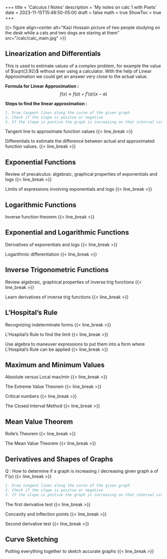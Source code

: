 +++
title = 'Calculus I Notes'
description = 'My notes on calc 1 with Psets'
date = 2023-11-15T15:48:50-05:00
draft = false
math = true
ShowToc = true
+++

<!-- Calculus cover image -->

{{< figure align=center alt="Kazi Hossain picture of two people studying on the desk while a cats and two dogs are staring at them" src="/calc/calc_main.jpg" >}}

<!-- Calculus cover image -->


## Linearization and Differentials
This is used to estimate values of a complex problem, for example the value of $\sqrt{3.92}$ without ever using a calculator. With the help of Linear Approximation we could get an answer very close to the actual value.

**Formula for Linear Approximation :**
$$f(x) \approx f(a) + f'(a)(x - a)$$

**Steps to find the linear approximation :** 

```BibTeX
1. Draw tangent lines along the curve of the given graph
2. Check if the slope is positve or negative 
3. If the slope is postive the graph is increasing on that interval vice versa 
```



Tangent line to approximate function values  {{< line_break >}}

Differentials to estimate the difference between actual and approximated function values. {{< line_break >}}


## Exponential Functions

Review of precalculus: algebraic, graphical properties of exponentials and logs {{< line_break >}}

Limits of expressions involving exponentials and logs {{< line_break >}}


## Logarithmic Functions

Inverse function theorem {{< line_break >}}


## Exponential and Logarithmic Functions

Derivatives of exponentials and logs {{< line_break >}}

Logarithmic differentiation {{< line_break >}}



## Inverse Trigonometric Functions

Review algebraic, graphical properties of inverse trig functions {{< line_break >}}

Learn derivatives of inverse trig functions {{< line_break >}}


## L’Hospital’s Rule

Recognizing indeterminate forms {{< line_break >}}

L’Hospital’s Rule to find the limit {{< line_break >}}

Use algebra to maneuver expressions to put them into a form where L’Hospital’s Rule can be applied {{< line_break >}}


## Maximum and Minimum Values

Absolute versus Local max/min {{< line_break >}}

The Extreme Value Theorem {{< line_break >}}

Critical numbers {{< line_break >}}

The Closed Interval Method {{< line_break >}}


## Mean Value Theorem

Rolle’s Theorem {{< line_break >}}

The Mean Value Theorem {{< line_break >}}



## Derivatives and Shapes of Graphs

Q : How to determine if a graph is increasing / decreasing given graph a of f'(x) {{< line_break >}}

```BibTeX
1. Draw tangent lines along the curve of the given graph
2. Check if the slope is positve or negative 
3. If the slope is postive the graph is increasing on that interval vice versa 
```






The first derivative test {{< line_break >}}

Concavity and inflection points {{< line_break >}}

Second derivative test {{< line_break >}}


## Curve Sketching

Putting everything together to sketch accurate graphs {{< line_break >}}

